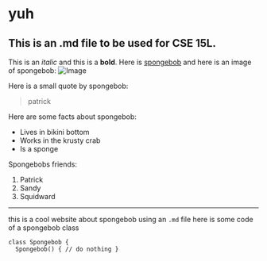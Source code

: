 # yuh
## This is an .md file to be used for CSE 15L.

This is an *italic* and this is a **bold**. Here is [spongebob](https://en.wikipedia.org/wiki/SpongeBob_SquarePants) and here is an image of spongebob: ![Image](https://pbs.twimg.com/media/EIPm7xGXsAAhRSJ?format=jpg&name=large)

Here is a small quote by spongebob:
> patrick

Here are some facts about spongebob:
* Lives in bikini bottom
* Works in the krusty crab
* Is a sponge

Spongebobs friends:
1. Patrick
2. Sandy
3. Squidward

---

this is a cool website about spongebob using an `.md` file
here is some code of a spongebob class
```
class Spongebob {
  Spongebob() { // do nothing }
```
